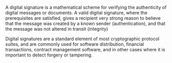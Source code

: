 A digital signature is a mathematical scheme for verifying the authenticity of digital messages or documents. 
A valid digital signature, where the prerequisites are satisfied, gives a recipient very strong reason to believe that the message was created by a known sender (authentication), and that the message was not altered in transit (integrity)

Digital signatures are a standard element of most cryptographic protocol suites, and are commonly used for software distribution, financial transactions, contract management software, and in other cases where it is important to detect forgery or tampering.
